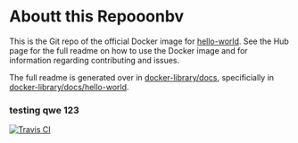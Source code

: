 # Aboutt this Repooonbv

This is the Git repo of the official Docker image for [hello-world](https://registry.hub.docker.com/_/hello-world/). See the Hub page for the full readme on how to use the Docker image and for information regarding contributing and issues.

The full readme is generated over in [docker-library/docs](https://github.com/docker-library/docs), specificially in [docker-library/docs/hello-world](https://github.com/docker-library/docs/tree/master/hello-world).
### testing qwe 123
[![Travis CI](https://img.shields.io/travis/docker-library/hello-world/master.svg)](https://travis-ci.org/docker-library/hello-world/branches)
